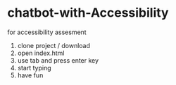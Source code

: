 # chatbot-with-Accessibility
for accessibility assesment 

1. clone project / download
2. open index.html
3. use tab and press enter key
4. start typing
5. have fun
